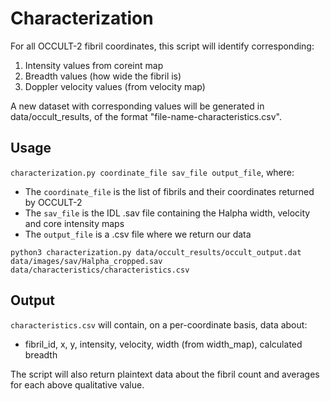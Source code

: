 # Characterization

For all OCCULT-2 fibril coordinates, this script will identify corresponding:

1. Intensity values from coreint map
2. Breadth values (how wide the fibril is)
3. Doppler velocity values (from velocity map)

A new dataset with corresponding values will be generated in data/occult_results, of the format "file-name-characteristics.csv". 

## Usage

`characterization.py coordinate_file sav_file output_file`, where:

* The `coordinate_file` is the list of fibrils and their coordinates returned by OCCULT-2 
* The `sav_file` is the IDL .sav file containing the Halpha width, velocity and core intensity maps
* The `output_file` is a .csv file where we return our data

```python3 characterization.py data/occult_results/occult_output.dat data/images/sav/Halpha_cropped.sav data/characteristics/characteristics.csv```

## Output

`characteristics.csv` will contain, on a per-coordinate basis, data about:

* fibril_id, x, y, intensity, velocity, width (from width_map), calculated breadth

The script will also return plaintext data about the fibril count and averages for each above qualitative value. 
